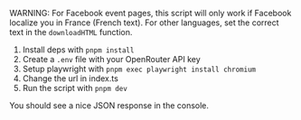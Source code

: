 WARNING: For Facebook event pages, this script will only work if Facebook localize you in France (French text).
For other languages, set the correct text in the `downloadHTML` function.

1. Install deps with `pnpm install`
2. Create a `.env` file with your OpenRouter API key
3. Setup playwright with `pnpm exec playwright install chromium`
4. Change the url in index.ts
5. Run the script with `pnpm dev`

You should see a nice JSON response in the console.
